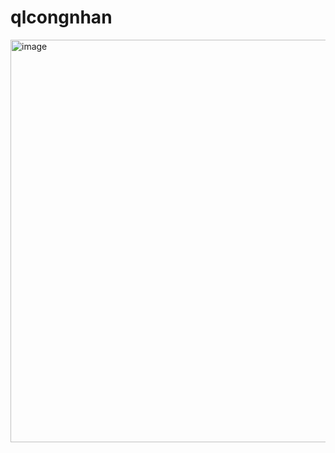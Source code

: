 # qlcongnhan

<img width="644" alt="image" src="https://github.com/Khuongdev94/qlcongnhan/assets/132865865/205d7cf4-7bdd-423f-b4f9-91cca23ff614">
